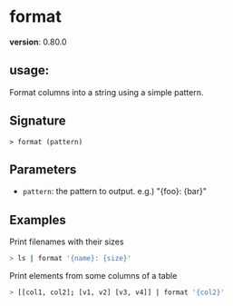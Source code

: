 # format

**version**: 0.80.0

## **usage**:

Format columns into a string using a simple pattern.

## Signature

`> format (pattern)`

## Parameters

- `pattern`: the pattern to output. e.g.) "{foo}: {bar}"

## Examples

Print filenames with their sizes

```bash
> ls | format '{name}: {size}'
```

Print elements from some columns of a table

```bash
> [[col1, col2]; [v1, v2] [v3, v4]] | format '{col2}'
```
